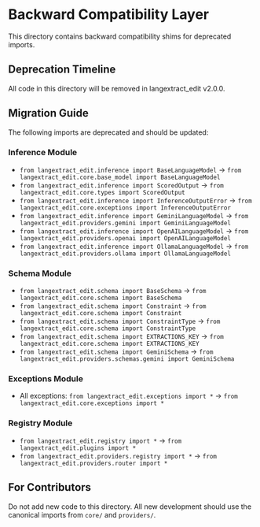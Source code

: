 # Backward Compatibility Layer

This directory contains backward compatibility shims for deprecated imports.

## Deprecation Timeline

All code in this directory will be removed in langextract_edit v2.0.0.

## Migration Guide

The following imports are deprecated and should be updated:

### Inference Module
- `from langextract_edit.inference import BaseLanguageModel` → `from langextract_edit.core.base_model import BaseLanguageModel`
- `from langextract_edit.inference import ScoredOutput` → `from langextract_edit.core.types import ScoredOutput`
- `from langextract_edit.inference import InferenceOutputError` → `from langextract_edit.core.exceptions import InferenceOutputError`
- `from langextract_edit.inference import GeminiLanguageModel` → `from langextract_edit.providers.gemini import GeminiLanguageModel`
- `from langextract_edit.inference import OpenAILanguageModel` → `from langextract_edit.providers.openai import OpenAILanguageModel`
- `from langextract_edit.inference import OllamaLanguageModel` → `from langextract_edit.providers.ollama import OllamaLanguageModel`

### Schema Module
- `from langextract_edit.schema import BaseSchema` → `from langextract_edit.core.schema import BaseSchema`
- `from langextract_edit.schema import Constraint` → `from langextract_edit.core.schema import Constraint`
- `from langextract_edit.schema import ConstraintType` → `from langextract_edit.core.schema import ConstraintType`
- `from langextract_edit.schema import EXTRACTIONS_KEY` → `from langextract_edit.core.schema import EXTRACTIONS_KEY`
- `from langextract_edit.schema import GeminiSchema` → `from langextract_edit.providers.schemas.gemini import GeminiSchema`

### Exceptions Module
- All exceptions: `from langextract_edit.exceptions import *` → `from langextract_edit.core.exceptions import *`

### Registry Module
- `from langextract_edit.registry import *` → `from langextract_edit.plugins import *`
- `from langextract_edit.providers.registry import *` → `from langextract_edit.providers.router import *`

## For Contributors

Do not add new code to this directory. All new development should use the canonical imports from `core/` and `providers/`.
